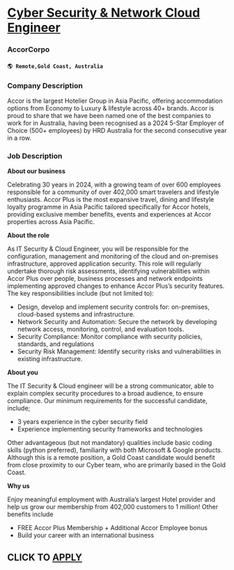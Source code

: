 # [Cyber Security & Network Cloud Engineer](https://www.remotewlb.com/apply/cyber-security-network-cloud-engineer)  
### AccorCorpo  
#### `🌎 Remote,Gold Coast, Australia`  

### **Company Description**

Accor is the largest Hotelier Group in Asia Pacific, offering accommodation options from Economy to Luxury & lifestyle across 40+ brands. Accor is proud to share that we have been named one of the best companies to work for in Australia, having been recognised as a 2024 5-Star Employer of Choice (500+ employees) by HRD Australia for the second consecutive year in a row.

###  **Job Description**

 **About our business**

Celebrating 30 years in 2024, with a growing team of over 600 employees responsible for a community of over 402,000 smart travelers and lifestyle enthusiasts. Accor Plus is the most expansive travel, dining and lifestyle loyalty programme in Asia Pacific tailored specifically for Accor hotels, providing exclusive member benefits, events and experiences at Accor properties across Asia Pacific.

 **About the role**

As IT Security & Cloud Engineer, you will be responsible for the configuration, management and monitoring of the cloud and on-premises infrastructure, approved application security. This role will regularly undertake thorough risk assessments, identifying vulnerabilities within Accor Plus over people, business processes and network endpoints implementing approved changes to enhance Accor Plus’s security features. The key responsibilities include (but not limited to):

  * Design, develop and implement security controls for: on-premises, cloud-based systems and infrastructure.
  * Network Security and Automation: Secure the network by developing network access, monitoring, control, and evaluation tools.
  * Security Compliance: Monitor compliance with security policies, standards, and regulations
  * Security Risk Management: Identify security risks and vulnerabilities in existing infrastructure.

 **About you**

The IT Security & Cloud engineer will be a strong communicator, able to explain complex security procedures to a broad audience, to ensure compliance. Our minimum requirements for the successful candidate, include;

  * 3 years experience in the cyber security field
  * Experience implementing security frameworks and technologies 

Other advantageous (but not mandatory) qualities include basic coding skills (python preferred), familiarity with both Microsoft & Google products. Although this is a remote position, a Gold Coast candidate would benefit from close proximity to our Cyber team, who are primarily based in the Gold Coast.

 **Why us**

Enjoy meaningful employment with Australia’s largest Hotel provider and help us grow our membership from 402,000 customers to 1 million! Other benefits include

  * FREE Accor Plus Membership + Additional Accor Employee bonus 
  * Build your career with an international business

  
## CLICK TO [APPLY](https://www.remotewlb.com/apply/cyber-security-network-cloud-engineer)


